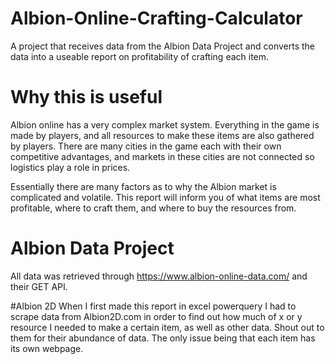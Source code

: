 # Albion-Online-Crafting-Calculator
A project that receives data from the Albion Data Project and converts the data into a useable report on profitability of crafting each item.

# Why this is useful
Albion online has a very complex market system. Everything in the game is made by players, and all resources to make these items are also gathered by players. There are many cities in the game each with their own competitive advantages, and markets in these cities are not connected so logistics play a role in prices.

Essentially there are many factors as to why the Albion market is complicated and volatile. This report will inform you of what items are most profitable, where to craft them, and where to buy the resources from.



# Albion Data Project
All data was retrieved through https://www.albion-online-data.com/ and their GET API.

#Albion 2D
When I first made this report in excel powerquery I had to scrape data from Albion2D.com in order to find out how much of x or y resource I needed to make a certain item, as well as other data. Shout out to them for their abundance of data. The only issue being that each item has its own webpage.
